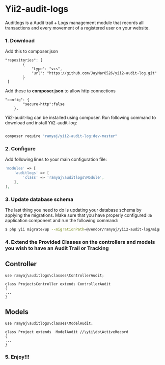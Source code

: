 # Yii2-audit-logs

Auditlogs is a Audit trail + Logs management module that records all transactions and every movement of a registered user on your website.


### 1. Download

Add this to composer.json
```
"repositories": [
        {
            "type": "vcs",
            "url": "https://github.com/JayMar0526/yii2-audit-log.git"
        }
 ]

```
Add these to **composer.json** to allow http connections
```
"config": {
        "secure-http":false
    },
```

Yii2-audit-log can be installed using composer. Run following command to download and
install Yii2-audit-log:

```bash

composer require "ramyaj/yii2-audit-log:dev-master"
```

### 2. Configure

Add following lines to your main configuration file:

```php
'modules' => [
    'auditlogs' => [
        'class' => 'ramyaj\auditlogs\Module',
    ],
],
```

### 3. Update database schema

The last thing you need to do is updating your database schema by applying the
migrations. Make sure that you have properly configured `db` application component
and run the following command:

```bash
$ php yii migrate/up --migrationPath=@vendor/ramyaj/yii2-audit-log/migrations
```


### 4. Extend the Provided Classes on the controllers and models you wish to have an Audit Trail or Tracking

## Controller
```
use ramyaj\auditlogs\classes\ControllerAudit;

class ProjectsController extends ControllerAudit 
{
...
}
```
## Models
```
use ramyaj\auditlogs\classes\ModelAudit;

class Project extends  ModelAudit //\yii\db\ActiveRecord
{
...
}
```


### 5. Enjoy!!!